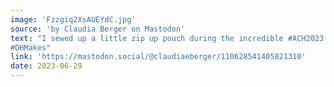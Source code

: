 ```yaml
---
image: 'Fzzgiq2XsAUEYdC.jpg'
source: 'by Claudia Berger on Mastodon'
text: "I sewed up a little zip up pouch during the incredible #ACH2023 keynote. It's 100% upcycled. The lining and outside of the pouch are offcuts from various quilts I've made and the zipper is from a pair of shorts I cut up for fabric.  
#DHMakes"
link: 'https://mastodon.social/@claudiaeberger/110628541405821310'
date: 2023-06-29
---
```

